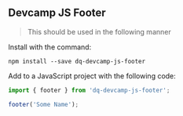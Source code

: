 ## Devcamp JS Footer

> This should be used in the following manner

Install with the command:
```
npm install --save dq-devcamp-js-footer
```
Add to a JavaScript project with the following code:

```javascript
import { footer } from 'dq-devcamp-js-footer';

footer('Some Name');
```
